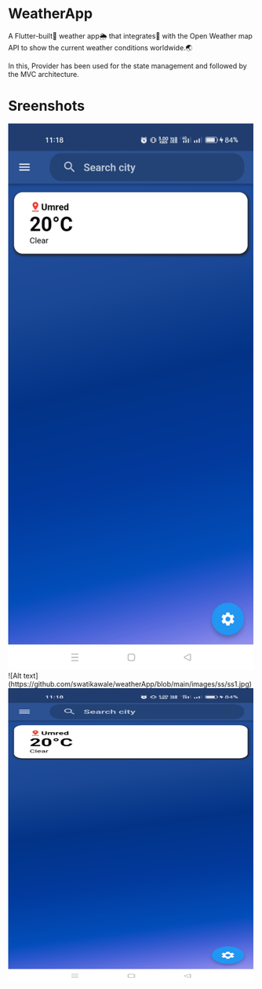 # WeatherApp

A Flutter-built📳 weather app🌦️ that integrates🔗 with the Open Weather map API to show the current weather conditions worldwide.🌏    

In this, Provider has been used for the state management and followed by the MVC architecture.

# Sreenshots

<img width="500" alt="ss1" src="https://github.com/swatikawale/weatherApp/blob/main/images/ss/ss1.jpg" >
![Alt text](https://github.com/swatikawale/weatherApp/blob/main/images/ss/ss1.jpg)
<!DOCTYPE html>
<html>
<body>
<img src="https://github.com/swatikawale/weatherApp/blob/main/images/ss/ss1.jpg" alt="ss1" width="500" height="600">

</body>
</html>
